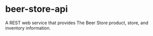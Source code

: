 beer-store-api
==============

A REST web service that provides The Beer Store product, store, and inventory information.
